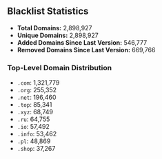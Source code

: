## Blacklist Statistics

- **Total Domains:** 2,898,927
- **Unique Domains:** 2,898,927
- **Added Domains Since Last Version:** 546,777
- **Removed Domains Since Last Version:** 669,766

### Top-Level Domain Distribution

-  `.com`: 1,321,779
-  `.org`: 255,352
-  `.net`: 196,460
-  `.top`: 85,341
-  `.xyz`: 68,749
-  `.ru`: 64,755
-  `.io`: 57,492
-  `.info`: 53,462
-  `.pl`: 48,869
-  `.shop`: 37,267
